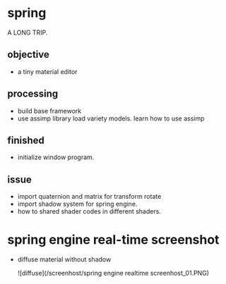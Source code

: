 
# spring

A LONG TRIP.

## objective

- a tiny material editor

## processing

- build base framework 
- use assimp library load variety models. learn how to use assimp

## finished 

- initialize window program.

## issue

- import quaternion and matrix for transform rotate
- import shadow system for spring engine.
- how to shared shader codes in different shaders.

# spring engine real-time screenshot

-   diffuse material without shadow
    
    ![diffuse](/screenhost/spring engine realtime screenhost_01.PNG)